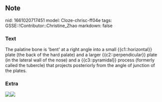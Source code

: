 ## Note
nid: 1661020717451
model: Cloze-chrisc-ff04e
tags: GSSE::!Contributor::Christine_Zhao
markdown: false

### Text
<div>
  <div>
    <div>
      <div>
        The palatine bone is 'bent' at a right angle into a small
        {{c1::horizontal}} plate (the back of the hard palate) and
        a larger {{c2::perpendicular}} plate (in the lateral wall
        of the nose) and a {{c3::pyramidal}} process (formerly
        called the tubercle) that projects posteriorly from the
        angle of junction of the plates.
      </div>
    </div>
  </div>
</div>

### Extra
<img src=
"paste-53826b0fb860838da17f7cfdccdf78c159eb83de.jpg"><img src= 
"Screen%20Shot%202021-08-01%20at%203.16.35%20pm.png">
